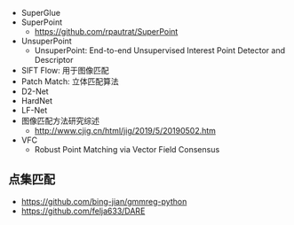 - SuperGlue
- SuperPoint
    - https://github.com/rpautrat/SuperPoint
- UnsuperPoint
    - UnsuperPoint: End-to-end Unsupervised Interest Point Detector and Descriptor
- SIFT Flow: 用于图像匹配
- Patch Match: 立体匹配算法
- D2-Net 
- HardNet
- LF-Net
- 图像匹配方法研究综述
    - http://www.cjig.cn/html/jig/2019/5/20190502.htm
- VFC
    - Robust Point Matching via Vector Field Consensus

## 点集匹配
- https://github.com/bing-jian/gmmreg-python
- https://github.com/felja633/DARE


